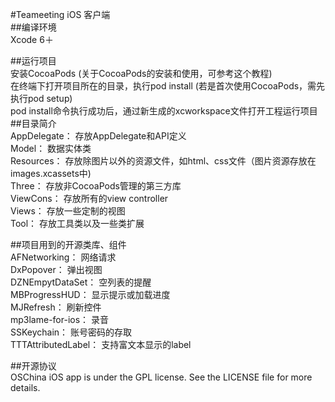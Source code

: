 #Teameeting iOS 客户端<br>
##编译环境<br>
Xcode 6＋<br>

##运行项目<br>
安装CocoaPods (关于CocoaPods的安装和使用，可参考这个教程)<br>
在终端下打开项目所在的目录，执行pod install (若是首次使用CocoaPods，需先执行pod setup)<br>
pod install命令执行成功后，通过新生成的xcworkspace文件打开工程运行项目<br>
##目录简介<br>
AppDelegate： 存放AppDelegate和API定义<br>
Model： 数据实体类<br>
Resources： 存放除图片以外的资源文件，如html、css文件（图片资源存放在images.xcassets中)<br>
Three： 存放非CocoaPods管理的第三方库<br>
ViewCons： 存放所有的view controller<br>
Views： 存放一些定制的视图<br>
Tool： 存放工具类以及一些类扩展<br>

##项目用到的开源类库、组件<br>
AFNetworking： 网络请求<br>
DxPopover： 弹出视图<br>
DZNEmpytDataSet： 空列表的提醒<br>
MBProgressHUD： 显示提示或加载进度<br>
MJRefresh： 刷新控件<br>
mp3lame-for-ios： 录音<br>
SSKeychain： 账号密码的存取<br>
TTTAttributedLabel： 支持富文本显示的label<br>

##开源协议<br>
OSChina iOS app is under the GPL license. See the LICENSE file for more details.
